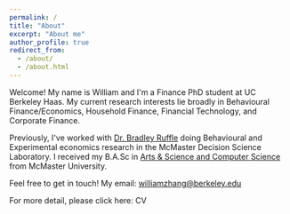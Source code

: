 ```yaml
---
permalink: /
title: "About"
excerpt: "About me"
author_profile: true
redirect_from: 
  - /about/
  - /about.html
---
```


Welcome! My name is William and I'm a Finance PhD student at UC Berkeley Haas. My current research interests lie broadly in Behavioural Finance/Economics, Household Finance, Financial Technology, and Corporate Finance. 

Previously, I've worked with [Dr. Bradley Ruffle](https://sites.google.com/site/bradleyruffle/) doing Behavioural and Experimental economics research in the McMaster Decision Science Laboratory. I received my B.A.Sc in [Arts & Science and Computer Science](https://artsci.mcmaster.ca) from McMaster University.

Feel free to get in touch! My email: williamzhang@berkeley.edu

For more detail, please click here: CV
